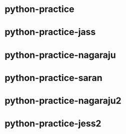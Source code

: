 # python-practice
# python-practice-jass
# python-practice-nagaraju
# python-practice-saran
# python-practice-nagaraju2
# python-practice-jess2
